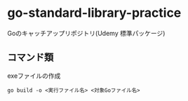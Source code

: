 # go-standard-library-practice
Goのキャッチアップリポジトリ(Udemy 標準パッケージ)

## コマンド類
exeファイルの作成
```
go build -o <実行ファイル名> <対象Goファイル名>
```
